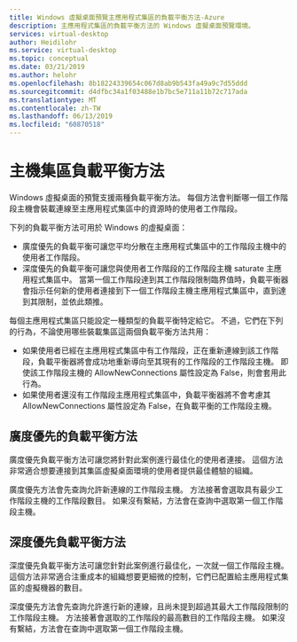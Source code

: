 ```yaml
---
title: Windows 虛擬桌面預覽主應用程式集區的負載平衡方法-Azure
description: 主應用程式集區的負載平衡方法的 Windows 虛擬桌面預覽環境。
services: virtual-desktop
author: Heidilohr
ms.service: virtual-desktop
ms.topic: conceptual
ms.date: 03/21/2019
ms.author: helohr
ms.openlocfilehash: 8b18224339654c067d8ab9b543fa49a9c7d55ddd
ms.sourcegitcommit: d4dfbc34a1f03488e1b7bc5e711a11b72c717ada
ms.translationtype: MT
ms.contentlocale: zh-TW
ms.lasthandoff: 06/13/2019
ms.locfileid: "60870518"
---
```

# <a name="host-pool-load-balancing-methods"></a>主機集區負載平衡方法

Windows 虛擬桌面的預覽支援兩種負載平衡方法。 每個方法會判斷哪一個工作階段主機會裝載連線至主應用程式集區中的資源時的使用者工作階段。

下列的負載平衡方法可用於 Windows 的虛擬桌面：

- 廣度優先的負載平衡可讓您平均分散在主應用程式集區中的工作階段主機中的使用者工作階段。
- 深度優先的負載平衡可讓您與使用者工作階段的工作階段主機 saturate 主應用程式集區中。 當第一個工作階段達到其工作階段限制臨界值時，負載平衡器會指示任何新的使用者連接到下一個工作階段主機主應用程式集區中，直到達到其限制，並依此類推。

每個主應用程式集區只能設定一種類型的負載平衡特定給它。 不過，它們在下列的行為，不論使用哪些裝載集區這兩個負載平衡方法共用：

- 如果使用者已經在主應用程式集區中有工作階段，正在重新連線到該工作階段，負載平衡器將會成功地重新導向至其現有的工作階段的工作階段主機。 即使該工作階段主機的 AllowNewConnections 屬性設定為 False，則會套用此行為。
- 如果使用者還沒有工作階段主應用程式集區中，負載平衡器將不會考慮其 AllowNewConnections 屬性設定為 False，在負載平衡的工作階段主機。

## <a name="breadth-first-load-balancing-method"></a>廣度優先的負載平衡方法

廣度優先負載平衡方法可讓您將針對此案例進行最佳化的使用者連接。 這個方法非常適合想要連接到其集區虛擬桌面環境的使用者提供最佳體驗的組織。

廣度優先方法會先查詢允許新連線的工作階段主機。 方法接著會選取具有最少工作階段主機的工作階段數目。 如果沒有繫結，方法會在查詢中選取第一個工作階段主機。

## <a name="depth-first-load-balancing-method"></a>深度優先負載平衡方法

深度優先負載平衡方法可讓您針對此案例進行最佳化，一次就一個工作階段主機。 這個方法非常適合注重成本的組織想要更細微的控制，它們已配置給主應用程式集區的虛擬機器的數目。

深度優先方法會先查詢允許進行新的連線，且尚未提到超過其最大工作階段限制的工作階段主機。 方法接著會選取的工作階段的最高數目的工作階段主機。 如果沒有繫結，方法會在查詢中選取第一個工作階段主機。